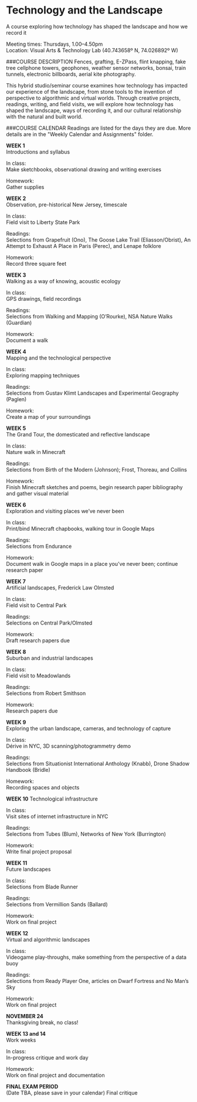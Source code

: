 # Technology and the Landscape
A course exploring how technology has shaped the landscape and how we record it 

Meeting times: Thursdays, 1.00–4.50pm  
Location: Visual Arts & Technology Lab (40.743658º N, 74.026892º W)
 
###COURSE DESCRIPTION
Fences, grafting, E-ZPass, flint knapping, fake tree cellphone towers, geophones, weather sensor networks, bonsai, train tunnels, electronic billboards, aerial kite photography.

This hybrid studio/seminar course examines how technology has impacted our experience of the landscape, from stone tools to the invention of perspective to algorithmic and virtual worlds. Through creative projects, readings, writing, and field visits, we will explore how technology has shaped the landscape, ways of recording it, and our cultural relationship with the natural and built world.
 
###COURSE CALENDAR
Readings are listed for the days they are due. More details are in the "Weekly Calendar and Assignments" folder.

**WEEK 1**  
Introductions and syllabus

In class: 	
Make sketchbooks, observational drawing and writing exercises

Homework: 	
Gather supplies

**WEEK 2**  
Observation, pre-historical New Jersey, timescale

In class: 	
Field visit to Liberty State Park

Readings: 	
Selections from Grapefruit (Ono), The Goose Lake Trail (Eliasson/Obrist), An Attempt to Exhaust A Place in Paris (Perec), and Lenape folklore

Homework: 	
Record three square feet

**WEEK 3**  
Walking as a way of knowing, acoustic ecology

In class: 	
GPS drawings, field recordings

Readings: 	
Selections from Walking and Mapping (O’Rourke), NSA Nature Walks (Guardian)

Homework: 	
Document a walk

**WEEK 4**  
Mapping and the technological perspective

In class: 	
Exploring mapping techniques

Readings: 	
Selections from Gustav Klimt Landscapes and Experimental Geography (Paglen)

Homework: 	
Create a map of your surroundings

**WEEK 5**  
The Grand Tour, the domesticated and reflective landscape

In class: 	
Nature walk in Minecraft

Readings: 	
Selections from Birth of the Modern (Johnson); Frost, Thoreau, and Collins

Homework: 	
Finish Minecraft sketches and poems, begin research paper bibliography and gather visual material

**WEEK 6**  
Exploration and visiting places we’ve never been

In class: 	
Print/bind Minecraft chapbooks, walking tour in Google Maps

Readings: 	
Selections from Endurance

Homework: 	
Document walk in Google maps in a place you’ve never been; continue research paper

**WEEK 7**  
Artificial landscapes, Frederick Law Olmsted

In class: 	
Field visit to Central Park

Readings: 	
Selections on Central Park/Olmsted

Homework: 	
Draft research papers due

**WEEK 8**  
Suburban and industrial landscapes

In class: 	
Field visit to Meadowlands

Readings: 	
Selections from Robert Smithson

Homework: 	
Research papers due

**WEEK 9**  
Exploring the urban landscape, cameras, and technology of capture

In class: 	
Dérive in NYC, 3D scanning/photogrammetry demo

Readings: 	
Selections from Situationist International Anthology (Knabb), Drone Shadow Handbook (Bridle)

Homework: 	
Recording spaces and objects

**WEEK 10**
Technological infrastructure

In class: 	
Visit sites of internet infrastructure in NYC

Readings: 	
Selections from Tubes (Blum), Networks of New York (Burrington)

Homework: 	
Write final project proposal

**WEEK 11**  
Future landscapes

In class: 	
Selections from Blade Runner

Readings: 	
Selections from Vermillion Sands (Ballard)

Homework: 	
Work on final project

**WEEK 12**  
Virtual and algorithmic landscapes

In class: 	
Videogame play-throughs, make something from the perspective of a data buoy

Readings: 	
Selections from Ready Player One, articles on Dwarf Fortress and No Man’s Sky

Homework: 	
Work on final project

**NOVEMBER 24**  
Thanksgiving break, no class!

**WEEK 13 and 14**  
Work weeks

In class: 	
In-progress critique and work day

Homework: 	
Work on final project and documentation

**FINAL EXAM PERIOD**  
(Date TBA, please save in your calendar)
Final critique

